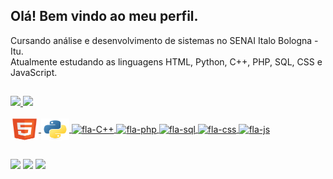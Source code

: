 ## Olá! Bem vindo ao meu perfil.

Cursando análise e desenvolvimento de sistemas no SENAI Italo Bologna - Itu. <br>
Atualmente estudando as linguagens HTML, Python, C++, PHP, SQL, CSS e JavaScript.
##

<div>
<a href="https://github.com/flaviaprouvot">
<img height="130em" src="https://github-readme-stats.vercel.app/api?username=flaviaprouvot&show_icons-true&theme=minimal&include_all_commits=true&count_private-true"/>
<img height="130em" src="https://github-readme-stats.vercel.app/api/top-langs/?username=flaviaprouvot&layout=compact&langs_count=16&theme=minimal"/>
</div> 

<div style="display: inline_block"><br>
 
<img align="center" alt="fla-HTML" height="35" width="45" src="https://raw.githubusercontent.com/devicons/devicon/master/icons/html5/html5-original.svg">
<img align="center" alt="fla-Python" height="35" width="45" src="https://raw.githubusercontent.com/devicons/devicon/master/icons/python/python-original.svg">
<img align="center" alt="fla-C++" height="40" width="40" src="https://cdn3d.iconscout.com/3d/premium/thumb/c-3d-icon-download-in-png-blend-fbx-gltf-file-formats--object-oriented-programming-language-programing-code-data-web-development-pack-website-icons-8478891.png?f=webp">
<img align="center" alt="fla-php" height="40" width="45" src="https://cdn-icons-png.flaticon.com/512/2305/2305919.png">
<img align="center" alt="fla-sql" height="40" width="40" src="https://desenvolvimentoaberto.org/wp-content/uploads/2016/11/logoazuresql.png?w=286.png">
<img align="center" alt="fla-css" height="40" width="40" src="https://logospng.org/download/css-3/logo-css-3-256.png">
<img align="center" alt="fla-js" height="35" width="35" src="https://w7.pngwing.com/pngs/1019/456/png-transparent-js-logo-logos-logos-and-brands-icon-thumbnail.png">
</div>
  
  ##
 
<div> 
  <a href="https://instagram.com/flavia_prouvot" target="_blank"><img src="https://img.shields.io/badge/-Instagram-%23E4405F?style=for-the-badge&logo=instagram&logoColor=white" target="_blank"></a>
  <a href = "mailto:flavia.prouvot@gmail.com"><img src="https://img.shields.io/badge/-Gmail-%23333?style=for-the-badge&logo=gmail&logoColor=white" target="_blank"></a>
 <a href="https://www.linkedin.com/in/flavia-prouvot-518a39302/" target="_blank"><img src="https://img.shields.io/badge/-LinkedIn-%230077B5?style=for-the-badge&logo=linkedin&logoColor=white" target="_blank"></a> 
 </a> 
  
</div>
